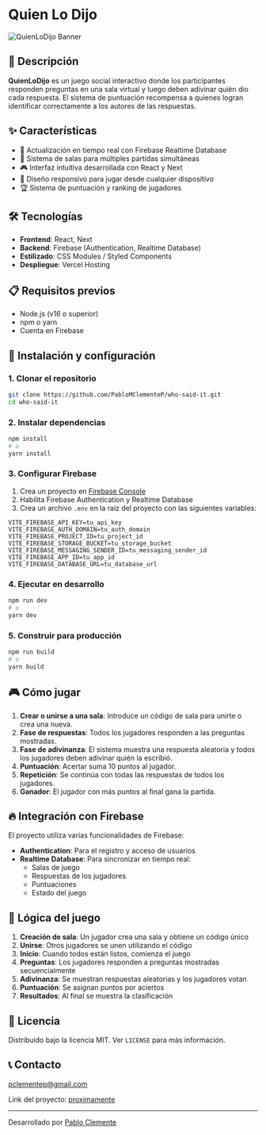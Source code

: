 # Quien Lo Dijo

![QuienLoDijo Banner](https://placehold.co/800x200/FFFFFF/000000?text=Quien+Lo+Dijo)

## 📝 Descripción

**QuienLoDijo** es un juego social interactivo donde los participantes responden preguntas en una sala virtual y luego deben adivinar quién dio cada respuesta. El sistema de puntuación recompensa a quienes logran identificar correctamente a los autores de las respuestas.

## ✨ Características

- 🔄 Actualización en tiempo real con Firebase Realtime Database
- 👥 Sistema de salas para múltiples partidas simultáneas
- 🎮 Interfaz intuitiva desarrollada con React y Next
- 📱 Diseño responsivo para jugar desde cualquier dispositivo
- 🏆 Sistema de puntuación y ranking de jugadores

## 🛠️ Tecnologías

- **Frontend**: React, Next
- **Backend**: Firebase (Authentication, Realtime Database)
- **Estilizado**: CSS Modules / Styled Components
- **Despliegue**: Vercel Hosting

## 📋 Requisitos previos

- Node.js (v16 o superior)
- npm o yarn
- Cuenta en Firebase

## 🚀 Instalación y configuración

### 1. Clonar el repositorio

```bash
git clone https://github.com/PabloMClementeP/who-said-it.git
cd who-said-it
```

### 2. Instalar dependencias

```bash
npm install
# o
yarn install
```

### 3. Configurar Firebase

1. Crea un proyecto en [Firebase Console](https://console.firebase.google.com/)
2. Habilita Firebase Authentication y Realtime Database
3. Crea un archivo `.env` en la raíz del proyecto con las siguientes variables:

```
VITE_FIREBASE_API_KEY=tu_api_key
VITE_FIREBASE_AUTH_DOMAIN=tu_auth_domain
VITE_FIREBASE_PROJECT_ID=tu_project_id
VITE_FIREBASE_STORAGE_BUCKET=tu_storage_bucket
VITE_FIREBASE_MESSAGING_SENDER_ID=tu_messaging_sender_id
VITE_FIREBASE_APP_ID=tu_app_id
VITE_FIREBASE_DATABASE_URL=tu_database_url
```

### 4. Ejecutar en desarrollo

```bash
npm run dev
# o
yarn dev
```

### 5. Construir para producción

```bash
npm run build
# o
yarn build
```

## 🎮 Cómo jugar

1. **Crear o unirse a una sala**: Introduce un código de sala para unirte o crea una nueva.
2. **Fase de respuestas**: Todos los jugadores responden a las preguntas mostradas.
3. **Fase de adivinanza**: El sistema muestra una respuesta aleatoria y todos los jugadores deben adivinar quién la escribió.
4. **Puntuación**: Acertar suma 10 puntos al jugador.
5. **Repetición**: Se continúa con todas las respuestas de todos los jugadores.
6. **Ganador**: El jugador con más puntos al final gana la partida.

## 🔥 Integración con Firebase

El proyecto utiliza varias funcionalidades de Firebase:

- **Authentication**: Para el registro y acceso de usuarios
- **Realtime Database**: Para sincronizar en tiempo real:
  - Salas de juego
  - Respuestas de los jugadores
  - Puntuaciones
  - Estado del juego

## 🧠 Lógica del juego

1. **Creación de sala**: Un jugador crea una sala y obtiene un código único
2. **Unirse**: Otros jugadores se unen utilizando el código
3. **Inicio**: Cuando todos están listos, comienza el juego
4. **Preguntas**: Los jugadores responden a preguntas mostradas secuencialmente
5. **Adivinanza**: Se muestran respuestas aleatorias y los jugadores votan
6. **Puntuación**: Se asignan puntos por aciertos
7. **Resultados**: Al final se muestra la clasificación

## 📄 Licencia

Distribuido bajo la licencia MIT. Ver `LICENSE` para más información.

## 📞 Contacto

pclementep@gmail.com

Link del proyecto: [proximamente](/)

---

Desarrollado por [Pablo Clemente](https://github.com/PabloMClementeP)
